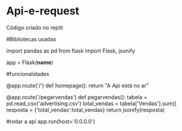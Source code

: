 # Api-e-request


Código criado no replit

#Bibliotecas usadas 

import pandas as pd
from flask import Flask, jsonify

app = Flask(__name__)

#funcionalidades

@app.route('/')
def homepage():
  return "A Api está no ar"

@app.route('/pegarvendas')
def pegarvendas():
  tabela = pd.read_csv('advertising.csv')
  total_vendas = tabela['Vendas'].sum()
  resposta = {'total_vendas':total_vendas}
  return jsonify(resposta)


#rodar a api
app.run(host='0.0.0.0')

